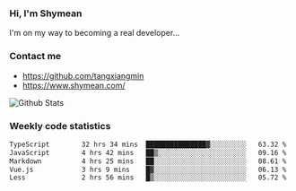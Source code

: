 ### Hi, I'm Shymean

I'm on my way to becoming a real developer...

### Contact me

- <https://github.com/tangxiangmin>
- <https://www.shymean.com/>

![Github Stats](https://github-readme-stats.vercel.app/api?username=tangxiangmin&show_icons=true&theme=dark)


###  Weekly code statistics

<!--START_SECTION:waka-->

```txt
TypeScript        32 hrs 34 mins  ███████████████▓░░░░░░░░░   63.32 %
JavaScript        4 hrs 42 mins   ██▒░░░░░░░░░░░░░░░░░░░░░░   09.16 %
Markdown          4 hrs 25 mins   ██░░░░░░░░░░░░░░░░░░░░░░░   08.61 %
Vue.js            3 hrs 9 mins    █▓░░░░░░░░░░░░░░░░░░░░░░░   06.13 %
Less              2 hrs 56 mins   █▒░░░░░░░░░░░░░░░░░░░░░░░   05.72 %
```

<!--END_SECTION:waka-->